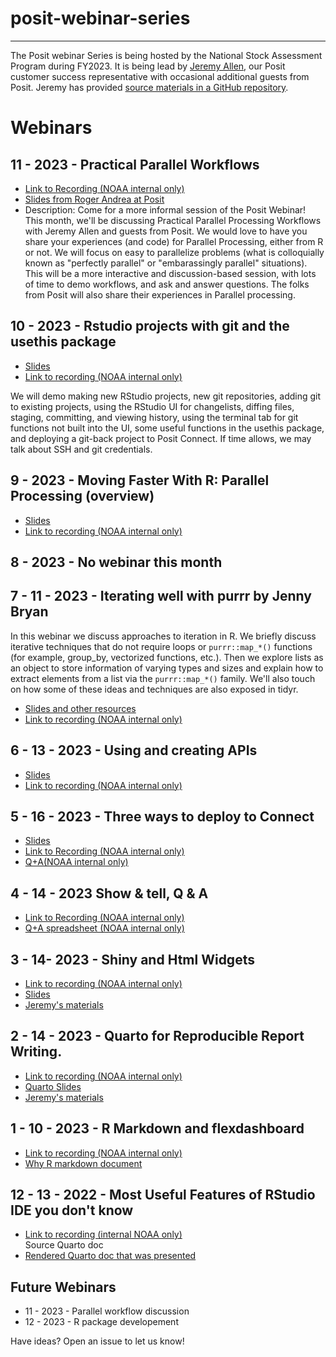 # posit-webinar-series
---
The Posit webinar Series is being hosted by the National Stock Assessment Program during FY2023. It is being lead by [Jeremy Allen](https://github.com/jeremy-allen), our Posit customer success representative with occasional additional guests from Posit. Jeremy has provided [source materials in a GitHub repository](https://github.com/jeremy-allen/posit-webinar-series).

# Webinars

## 11 - 2023 - Practical Parallel Workflows

- [Link to Recording (NOAA internal only)](https://drive.google.com/file/d/1vu0-0nPygyBtYWYsDMGiYUMXX9dDuoTz/view?usp=drive_link)
- [Slides from Roger Andrea at Posit](https://colorado.posit.co/rsc/parallel_thinking/Parallel_Thinking.html)
- Description: Come for a more informal session of the Posit Webinar! This month, we'll be discussing Practical Parallel Processing Workflows with Jeremy Allen and guests from Posit. We would love to have you share your experiences (and code) for Parallel Processing, either from R or not. We will focus on easy to parallelize problems (what is colloquially known as "perfectly parallel" or "embarassingly parallel" situations). This will be a more interactive and discussion-based session, with lots of time to demo workflows, and ask and answer questions. The folks from Posit will also share their experiences in Parallel processing.

## 10 - 2023 - Rstudio projects with git and the usethis package

- [Slides](https://colorado.posit.co/rsc/git-rstudio/)
- [Link to recording (NOAA internal only)](https://drive.google.com/file/d/11G7JHdeK0B8uHZjc_dR4qP9igM1cTUX0/view?usp=sharing)

We will demo making new RStudio projects, new git repositories, adding git to existing projects, using the RStudio UI for changelists, diffing files, staging, committing, and viewing history, using the terminal tab for git functions not built into the UI, some useful functions in the usethis package, and deploying a git-back project to Posit Connect. If time allows, we may talk about SSH and git credentials.

## 9 - 2023 - Moving Faster With R: Parallel Processing (overview)

- [Slides](https://colorado.posit.co/rsc/parallel-processing/parallel.html#/)
- [Link to recording (NOAA internal only)](https://drive.google.com/file/d/1qLdvb84cGwroCZXsjMyL_lq7RFbv1iOH/view?usp=drive_link)

## 8 - 2023 - No webinar this month

## 7 - 11 - 2023 - Iterating well with purrr by Jenny Bryan

In this webinar we discuss approaches to iteration in R. We briefly discuss iterative techniques that do not require loops or `purrr::map_*()` functions (for example, group_by, vectorized functions, etc.). Then we explore lists as an object to store information of varying types and sizes and explain how to extract elements from a list via the `purrr::map_*()` family. We'll also touch on how some of these ideas and techniques are also exposed in tidyr.
- [Slides and other resources]( https://github.com/jennybc/2023_raukr-purrr-pkg-dev)
- [Link to recording (NOAA internal only)](https://drive.google.com/file/d/1P_yYtAuKnG-pCfT0tCWdL_zxR-0nhHsR/view?usp=drive_link)


## 6 - 13 - 2023 - Using and creating APIs
- [Slides](https://github.com/kmasiello/getting-started-apis)
- [Link to recording (NOAA internal only)](https://drive.google.com/file/d/1maHQtBCElvmuhTydAz0g2bawS4UUvCjk/view?usp=drive_link)

## 5 - 16 - 2023 - Three ways to deploy to Connect

- [Slides](https://colorado.posit.co/rsc/publishing-to-connect/)
- [Link to Recording (NOAA internal only)](https://drive.google.com/file/d/14Qb0hnjLkff0_9-oejxTXmEoV6TeYdD-/view?usp=sharing)
- [Q+A(NOAA internal only)](https://docs.google.com/spreadsheets/d/1OufuaVTN1u2EfmbO4kWGpZOyT8b9sLa2ECgnGGLBrcI/edit#gid=0)

## 4 - 14 - 2023 Show & tell, Q & A

- [Link to Recording (NOAA internal only)](https://drive.google.com/file/d/1Vek90HEktp2ri-ULBn_0IGhEqyUkhNfH/view?usp=sharing)
- [Q+A spreadsheet (NOAA internal only)](https://docs.google.com/spreadsheets/d/1OufuaVTN1u2EfmbO4kWGpZOyT8b9sLa2ECgnGGLBrcI/edit?usp=sharing)

## 3 - 14- 2023 - Shiny and Html Widgets

- [Link to recording (NOAA internal only)](https://drive.google.com/file/d/17r9nvLsGnAZRCaxjIegF1YTSa30oOTHY/view?usp=share_link)
- [Slides](https://colorado.posit.co/rsc/shiny-and-widgets/shiny-slides.html#/)
- [Jeremy's materials](https://github.com/jeremy-allen/posit-webinar-series/tree/main/04-shiny-and-htmlwidgets)

## 2 - 14 - 2023 - Quarto for Reproducible Report Writing.

- [Link to recording (NOAA internal only)](https://drive.google.com/file/d/10ECqtLRhOGLsRYFYhWO5AEDoaCAf1cX9/view?usp=share_link)
- [Quarto Slides](https://colorado.posit.co/rsc/quarto-reporting/quarto-for-reporting.html)
- [Jeremy's materials](https://github.com/jeremy-allen/posit-webinar-series/tree/main/03-quarto)

## 1 - 10 - 2023 - R Markdown and flexdashboard

- [Link to recording (NOAA internal only)](https://drive.google.com/file/d/15fe7geggmRH0_t9AatAuHHTSB-3lDR_q/view?usp=sharing)
- [Why R markdown document](https://github.com/jeremy-allen/posit-webinar-series/blob/main/02-rmarkdown/why-rmarkdown.Rmd)

## 12 - 13 - 2022 - Most Useful Features of RStudio IDE you don't know

- [Link to recording (internal NOAA only)](https://drive.google.com/file/d/1_YHPBgSqh6Z7vxMjv7_5D7OQb0wJiwCa/view?usp=sharing)  
Source Quarto doc  
- [Rendered Quarto doc that was presented](https://colorado.posit.co/rsc/the-unknown/into-the-unknown.html)  

## Future Webinars

- 11 - 2023 - Parallel workflow discussion
- 12 - 2023 - R package developement

Have ideas? Open an issue to let us know!


